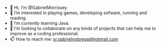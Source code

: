- 👋 Hi, I’m @GabrielMorrissey
- 👀 I’m interested in playing games, developing sofware, running and reading.
- 🌱 I’m currently learning Java.
- 💞️ I’m looking to collaborate on any kinds of projects that can help me to improve as a coding professional.
- 📫 How to reach me: sr.gabrielnobrega@hotmail.com
